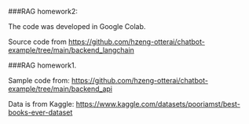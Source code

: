 ###RAG homework2:

The code was developed in Google Colab.

Source code from https://github.com/hzeng-otterai/chatbot-example/tree/main/backend_langchain

###RAG homework1. 

Sample code from: https://github.com/hzeng-otterai/chatbot-example/tree/main/backend_api

Data is from Kaggle: https://www.kaggle.com/datasets/pooriamst/best-books-ever-dataset
